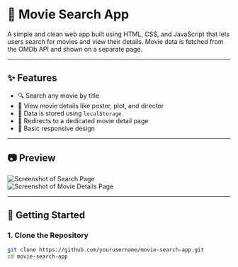 # 🎥 Movie Search App

A simple and clean web app built using HTML, CSS, and JavaScript that lets users search for movies and view their details. Movie data is fetched from the OMDb API and shown on a separate page.

---

## ✨ Features

- 🔍 Search any movie by title
- 📄 View movie details like poster, plot, and director
- 🧠 Data is stored using `localStorage`
- 🔁 Redirects to a dedicated movie detail page
- 🎨 Basic responsive design

---

## 📷 Preview

![Screenshot of Search Page](preview/search-page.png)  
![Screenshot of Movie Details Page](preview/details-page.png)

---

## 🚀 Getting Started

### 1. Clone the Repository

```bash
git clone https://github.com/yourusername/movie-search-app.git
cd movie-search-app
